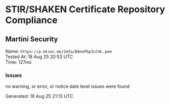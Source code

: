 # STIR/SHAKEN Certificate Repository Compliance

## Martini Security

Name: `https://p.mtsec.me/2e5a/BAnoPbpIulHL.pem`\
Tested At: 18 Aug 25 20:53 UTC\
Time: 127ms

### Issues

no warning, or error, or notice date level issues were found

Generated: 18 Aug 25 21:13 UTC